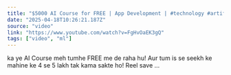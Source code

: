 ```yaml
---
title: "$5000 AI Course for FREE | App Development | #technology #artificialintelligence #education #AI"
date: "2025-04-18T10:26:21.187Z"
source: "video"
link: "https://www.youtube.com/watch?v=FgHvOaEK3gQ"
tags: ["video", "ml"]
---
```


ka ye AI Course meh tumhe FREE me de raha hu! Aur tum is se seekh ke mahine ke 4 se 5 lakh tak kama sakte ho! Reel save ...
